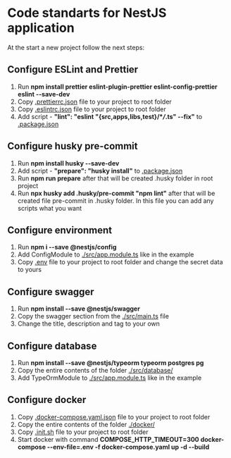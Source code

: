 # Code standarts for NestJS application

At the start a new project follow the next steps:

## Configure ESLint and Prettier

1. Run **npm install prettier eslint-plugin-prettier eslint-config-prettier eslint --save-dev**
2. Copy [.prettierrc.json](.prettierrc.json) file to your project to root folder
3. Copy [.eslintrc.json](.eslintrc.json) file to your project to root folder
4. Add script - **"lint": "eslint \"{src,apps,libs,test}/\**/*.ts\" --fix"** to [.package.json](.package.json)

## Configure husky pre-commit

1. Run **npm install husky --save-dev**
2. Add script - **"prepare": "husky install"** to [.package.json](.package.json)
3. Run **npm run prepare** after that will be created .husky folder in root project
4. Run **npx husky add .husky/pre-commit "npm lint"** after that will be created file pre-commit in .husky folder.
In this file you can add any scripts what you want

## Configure environment

1. Run **npm i --save @nestjs/config**
2. Add ConfigModule to [./src/app.module.ts](./src/app.module.ts) like in the example
3. Copy [.env](.env) file to your project to root folder and change the secret data to yours

## Configure swagger

1. Run **npm install --save @nestjs/swagger**
2. Сopy the swagger section from the [./src/main.ts](./src/main.ts) file
3. Change the title, description and tag to your own

## Configure database

1. Run **npm install --save @nestjs/typeorm typeorm postgres pg**
1. Copy the entire contents of the folder [./src/database/](./src/database/)
2. Add TypeOrmModule to [./src/app.module.ts](./src/app.module.ts) like in the example

## Configure docker

1. Copy [.docker-compose.yaml.json](.docker-compose.yaml.json) file to your project to root folder
2. Copy the entire contents of the folder [./docker/](./docker/)
3. Copy [.init.sh](.init.sh) file to your project to root folder
4. Start docker with command **COMPOSE_HTTP_TIMEOUT=300 docker-compose --env-file=.env -f docker-compose.yaml up -d --build**

